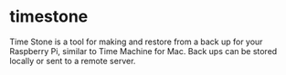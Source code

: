 # timestone
Time Stone is a tool for making and restore from a back up for your Raspberry Pi, similar to Time Machine for Mac. Back ups can be stored locally or sent to a remote server.  
